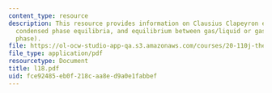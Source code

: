 ```yaml
---
content_type: resource
description: This resource provides information on Clausius Clapeyron equation and
  condensed phase equilibria, and equilibrium between gas/liquid or gas/solid (gas/condensed
  phase).
file: https://ol-ocw-studio-app-qa.s3.amazonaws.com/courses/20-110j-thermodynamics-of-biomolecular-systems-fall-2005/fce92485eb0f218caa8ed9a0e1fabbef_l18.pdf
file_type: application/pdf
resourcetype: Document
title: l18.pdf
uid: fce92485-eb0f-218c-aa8e-d9a0e1fabbef
---
```

